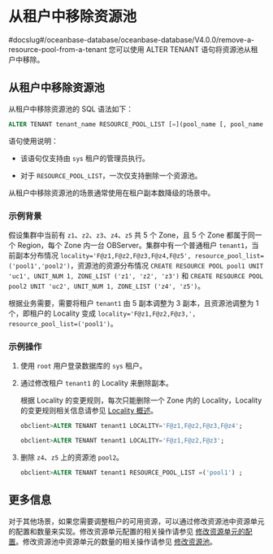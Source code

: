# 从租户中移除资源池
#docslug#/oceanbase-database/oceanbase-database/V4.0.0/remove-a-resource-pool-from-a-tenant
您可以使用 ALTER TENANT 语句将资源池从租户中移除。

## 从租户中移除资源池

从租户中移除资源池的 SQL 语法如下：

```sql
ALTER TENANT tenant_name RESOURCE_POOL_LIST [=](pool_name [, pool_name...]) ;
```

语句使用说明：

* 该语句仅支持由 `sys` 租户的管理员执行。

* 对于 `RESOURCE_POOL_LIST`，一次仅支持删除一个资源池。

从租户中移除资源池的场景通常使用在租户副本数降级的场景中。

### 示例背景

假设集群中当前有 `z1`、`z2`、`z3`、`z4`、`z5` 共 5 个 Zone，且 5 个 Zone 都属于同一个 Region，每个 Zone 内一台 OBServer。集群中有一个普通租户 `tenant1`，当前副本分布情况 `locality='F@z1,F@z2,F@z3,F@z4,F@z5', resource_pool_list=('pool1','pool2')`，资源池的资源分布情况 `CREATE RESOURCE POOL pool1 UNIT 'uc1', UNIT_NUM 1, ZONE_LIST ('z1', 'z2', 'z3')` 和 `CREATE RESOURCE POOL pool2 UNIT 'uc2', UNIT_NUM 1, ZONE_LIST ('z4', 'z5')`。

根据业务需要，需要将租户 `tenant1` 由 5 副本调整为 3 副本，且资源池调整为 1 个，即租户的 Locality 变成 `locality='F@z1,F@z2,F@z3,', resource_pool_list=('pool1')`。

### 示例操作

1. 使用 `root` 用户登录数据库的 `sys` 租户。

2. 通过修改租户 `tenant1` 的 Locality 来删除副本。

   根据 Locality 的变更规则，每次只能删除一个 Zone 内的 Locality，Locality 的变更规则相关信息请参见 [Locality 概述](../../../8.distributed-storage-management/5.locality-management-1/1.locality-overview.md)。

   ```sql
   obclient>ALTER TENANT tenant1 LOCALITY='F@z1,F@z2,F@z3,F@z4';
   
   obclient>ALTER TENANT tenant1 LOCALITY='F@z1,F@z2,F@z3';
   ```

3. 删除 `z4`、`z5` 上的资源池 `pool2`。

   ```sql
   obclient>ALTER TENANT tenant1 RESOURCE_POOL_LIST =('pool1') ;
   ```

## 更多信息

对于其他场景，如果您需要调整租户的可用资源，可以通过修改资源池中资源单元的配置和数量来实现。修改资源单元配置的相关操作请参见 [修改资源单元的配置](../3.management-resource-unit/2.modify-the-configuration-of-a-resource-unit.md)。修改资源池中资源单元的数量的相关操作请参见 [修改资源池](3.modifies-the-resource-pool.md)。
